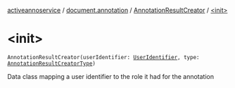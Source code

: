 [activeannoservice](../../index.md) / [document.annotation](../index.md) / [AnnotationResultCreator](index.md) / [&lt;init&gt;](./-init-.md)

# &lt;init&gt;

`AnnotationResultCreator(userIdentifier: `[`UserIdentifier`](../../config.userroles/-user-identifier.md)`, type: `[`AnnotationResultCreatorType`](../-annotation-result-creator-type/index.md)`)`

Data class mapping a user identifier to the role it had for the annotation

